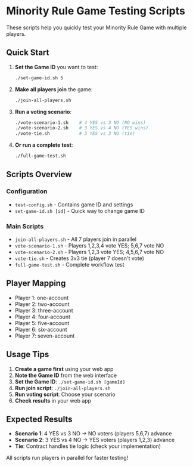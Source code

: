 # Minority Rule Game Testing Scripts

These scripts help you quickly test your Minority Rule Game with multiple players.

## Quick Start

1. **Set the Game ID** you want to test:
   ```bash
   ./set-game-id.sh 5
   ```

2. **Make all players join** the game:
   ```bash
   ./join-all-players.sh
   ```

3. **Run a voting scenario**:
   ```bash
   ./vote-scenario-1.sh    # 4 YES vs 3 NO (NO wins)
   ./vote-scenario-2.sh    # 3 YES vs 4 NO (YES wins)  
   ./vote-tie.sh           # 3 YES vs 3 NO (tie)
   ```

4. **Or run a complete test**:
   ```bash
   ./full-game-test.sh
   ```

## Scripts Overview

### Configuration
- `test-config.sh` - Contains game ID and settings
- `set-game-id.sh [id]` - Quick way to change game ID

### Main Scripts
- `join-all-players.sh` - All 7 players join in parallel
- `vote-scenario-1.sh` - Players 1,2,3,4 vote YES; 5,6,7 vote NO
- `vote-scenario-2.sh` - Players 1,2,3 vote YES; 4,5,6,7 vote NO
- `vote-tie.sh` - Creates 3v3 tie (player 7 doesn't vote)
- `full-game-test.sh` - Complete workflow test

## Player Mapping
- Player 1: one-account
- Player 2: two-account  
- Player 3: three-account
- Player 4: four-account
- Player 5: five-account
- Player 6: six-account
- Player 7: seven-account

## Usage Tips

1. **Create a game first** using your web app
2. **Note the Game ID** from the web interface
3. **Set the Game ID**: `./set-game-id.sh [gameId]`
4. **Run join script**: `./join-all-players.sh`
5. **Run voting script**: Choose your scenario
6. **Check results** in your web app

## Expected Results

- **Scenario 1**: 4 YES vs 3 NO → NO voters (players 5,6,7) advance
- **Scenario 2**: 3 YES vs 4 NO → YES voters (players 1,2,3) advance  
- **Tie**: Contract handles tie logic (check your implementation)

All scripts run players in parallel for faster testing!